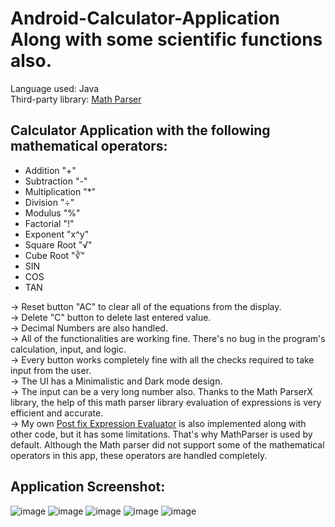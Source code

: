 # Android-Calculator-Application Along with some scientific functions also.
Language used: Java <br/>
Third-party library: [Math Parser](https://mathparser.org/)
## Calculator Application with the following mathematical operators:
- Addition "+"
- Subtraction "-"
- Multiplication "*"
- Division "÷"
- Modulus "%"
- Factorial "!"
- Exponent "x^y"
- Square Root "√"
- Cube Root "∛"
- SIN
- COS
- TAN

-> Reset button "AC" to clear all of the equations from the display.<br/>
-> Delete "C" button to delete last entered value.<br/>
-> Decimal Numbers are also handled. <br/>
-> All of the functionalities are working fine. There's no bug in the program's calculation, input, and logic. <br/>
-> Every button works completely fine with all the checks required to take input from the user. <br/>
-> The UI has a Minimalistic and Dark mode design. <br/>
-> The input can be a very long number also. Thanks to the Math ParserX library, the help of this math parser library evaluation of expressions is very efficient and accurate. <br/>
-> My own [Post fix Expression Evaluator](https://github.com/AbdullahMushtaq78/Postfix-Expression-Calculator-Huge-Integer) is also implemented along with other code, but it has some limitations. That's why MathParser is used by default. Although the Math parser did not support some of the mathematical operators in this app, these operators are handled completely. <br/>
## Application Screenshot:

![image](https://user-images.githubusercontent.com/96788451/194759396-80118db5-f2db-4567-b9d6-14e95dde0082.png)
![image](https://user-images.githubusercontent.com/96788451/194759431-e10104ff-f5c9-4690-81e7-04baa1ebf8c2.png)
![image](https://user-images.githubusercontent.com/96788451/194759446-791ce57e-959e-4379-be5d-c0c4f0db8f8e.png)
![image](https://user-images.githubusercontent.com/96788451/194759613-0eb4b64a-cab6-476b-aedd-41ca8fcd6786.png)
![image](https://user-images.githubusercontent.com/96788451/194759733-82a91bdb-fe80-4eed-9092-9bf23d2be58e.png)


